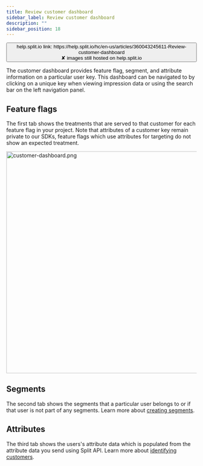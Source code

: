 ```yaml
---
title: Review customer dashboard
sidebar_label: Review customer dashboard
description: ""
sidebar_position: 18
---
```


<p>
  <button style={{borderRadius:'8px', border:'1px', fontFamily:'Courier New', fontWeight:'800', textAlign:'left'}}> help.split.io link: https://help.split.io/hc/en-us/articles/360043245611-Review-customer-dashboard <br /> ✘ images still hosted on help.split.io </button>
</p>

The customer dashboard provides feature flag, segment, and attribute information on a particular user key. This dashboard can be navigated to by clicking on a unique key when viewing impression data or using the search bar on the left navigation panel.

## Feature flags

The first tab shows the treatments that are served to that customer for each feature flag in your project. Note that attributes of a customer key remain private to our SDKs, feature flags which use attributes for targeting do not show an expected treatment. 

<p>
  <img src="https://help.split.io/hc/article_attachments/15843004057741" alt="customer-dashboard.png" width="586" />
</p>

## Segments 

The second tab shows the segments that a particular user belongs to or if that user is not part of any segments. Learn more about [creating segments](/docs/feature-management-experimentation/feature-management/segments). 

## Attributes

The third tab shows the users's attribute data which is populated from the attribute data you send using Split API. Learn more about [identifying customers](https://help.split.io/hc/en-us/articles/360020529772-Identifying-customers). 
